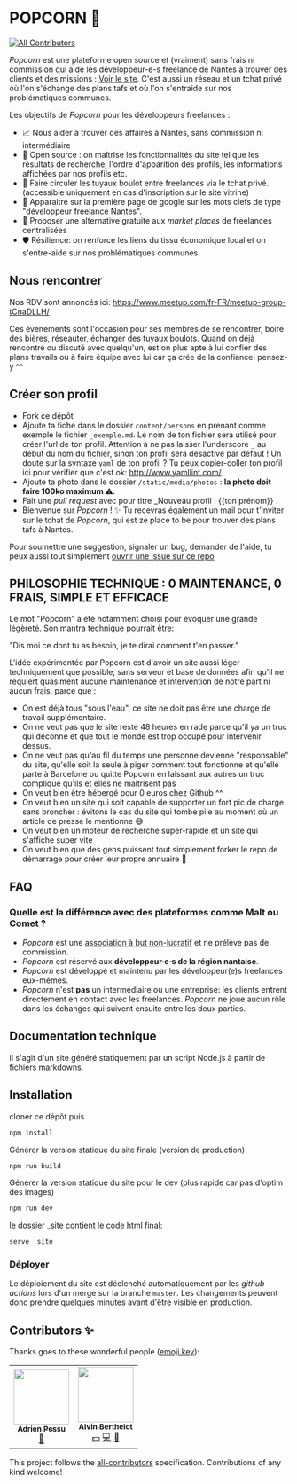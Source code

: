 # POPCORN 🍿
<!-- ALL-CONTRIBUTORS-BADGE:START - Do not remove or modify this section -->
[![All Contributors](https://img.shields.io/badge/all_contributors-2-orange.svg?style=flat-square)](#contributors-)
<!-- ALL-CONTRIBUTORS-BADGE:END -->

_Popcorn_ est une plateforme open source et (vraiment) sans frais ni commission qui aide les développeur-e-s freelance de Nantes à trouver des clients et des missions : [Voir le site](https://popcorn-nantes.github.io). C'est aussi un réseau et un tchat privé où l'on s'échange des plans tafs et où l'on s'entraide sur nos problématiques communes.

Les objectifs de _Popcorn_ pour les développeurs freelances :

- 📈 Nous aider à trouver des affaires à Nantes, sans commission ni intermédiaire
- 📗 Open source : on maîtrise les fonctionnalités du site tel que les résultats de recherche, l'ordre d'apparition des profils, les informations affichées par nos profils etc.
- 💬 Faire circuler les tuyaux boulot entre freelances via le tchat privé. (accessible uniquement en cas d'inscription sur le site vitrine)
- 🌟 Apparaitre sur la première page de google sur les mots clefs de type "développeur freelance Nantes".
- 💪 Proposer une alternative gratuite aux _market places_ de freelances centralisées
- 🛡️ Résilience: on renforce les liens du tissu économique local et on s'entre-aide sur nos problématiques communes.

## Nous rencontrer

Nos RDV sont annoncés ici: https://www.meetup.com/fr-FR/meetup-group-tCnaDLLH/

Ces évenements sont l'occasion pour ses membres de se rencontrer, boire des bières, réseauter, échanger des tuyaux boulots. Quand on déjà rencontré ou discuté avec quelqu'un, est on plus apte à lui confier des plans travails ou à faire équipe avec lui car ça crée de la confiance! pensez-y ^^

## Créer son profil

- Fork ce dépôt
- Ajoute ta fiche dans le dossier `content/persons` en prenant comme exemple le fichier `_exemple.md`. Le nom de ton fichier sera utilisé pour créer l'url de ton profil. Attention à ne pas laisser l'underscore `_` au début du nom du fichier, sinon ton profil sera désactivé par défaut ! Un doute sur la syntaxe `yaml` de ton profil ? Tu peux copier-coller ton profil ici pour vérifier que c'est ok: http://www.yamllint.com/
- Ajoute ta photo dans le dossier `/static/media/photos` : **la photo doit faire 100ko maximum ⚠️**.
- Fait une _pull request_ avec pour titre \_Nouveau profil : {{ton prénom}} .
- Bienvenue sur _Popcorn_ ! ✨ Tu recevras également un mail pour t'inviter sur le tchat de _Popcorn_, qui est ze place to be pour trouver des plans tafs à Nantes.

Pour soumettre une suggestion, signaler un bug, demander de l'aide, tu peux aussi tout simplement [ouvrir une issue sur ce repo](https://github.com/popcorn-nantes/popcorn-nantes/issues/new)

## PHILOSOPHIE TECHNIQUE : 0 MAINTENANCE, 0 FRAIS, SIMPLE ET EFFICACE

Le mot "Popcorn" a été notamment choisi pour évoquer une grande légèreté. Son mantra technique pourrait être:

"Dis moi ce dont tu as besoin, je te dirai comment t'en passer."

L'idée expérimentée par Popcorn est d'avoir un site aussi léger techniquement que possible, sans serveur et base de données afin qu'il ne requiert quasiment aucune maintenance et intervention de notre part ni aucun frais, parce que :

- On est déjà tous "sous l'eau", ce site ne doit pas être une charge de travail supplémentaire.
- On ne veut pas que le site reste 48 heures en rade parce qu'il ya un truc qui déconne et que tout le monde est trop occupé pour intervenir dessus.
- On ne veut pas qu'au fil du temps une personne devienne "responsable" du site, qu'elle soit la seule à piger comment tout fonctionne et qu'elle parte à Barcelone ou quitte Popcorn en laissant aux autres un truc compliqué qu'ils et elles ne maitrisent pas
- On veut bien être hébergé pour 0 euros chez Github ^^
- On veut bien un site qui soit capable de supporter un fort pic de charge sans broncher : évitons le cas du site qui tombe pile au moment où un article de presse le mentionne 😅
- On veut bien un moteur de recherche super-rapide et un site qui s'affiche super vite
- On veut bien que des gens puissent tout simplement forker le repo de démarrage pour créer leur propre annuaire 💚

## FAQ

### Quelle est la différence avec des plateformes comme Malt ou Comet ?

- _Popcorn_ est une [association à but non-lucratif](https://opencollective.com/popcorn) et ne prélève pas de commission.
- _Popcorn_ est réservé aux **développeur·e·s de la région nantaise**.
- _Popcorn_ est développé et maintenu par les développeur(e)s freelances eux-mêmes.
- _Popcorn_ n'est **pas** un intermédiaire ou une entreprise: les clients entrent directement en contact avec les freelances. _Popcorn_ ne joue aucun rôle dans les échanges qui suivent ensuite entre les deux parties.

## Documentation technique

Il s'agit d'un site généré statiquement par un script Node.js à partir de fichiers markdowns.

## Installation

cloner ce dépôt puis

```sh
npm install
```

Générer la version statique du site finale (version de production)

```sh
npm run build
```

Générer la version statique du site pour le dev (plus rapide car pas d'optim des images)

```sh
npm run dev
```

le dossier \_site contient le code html final:

```sh
serve _site
```

### Déployer

Le déploiement du site est déclenché automatiquement par les _github actions_ lors d'un merge sur la branche `master`. Les changements peuvent donc prendre quelques minutes avant d'être visible en production.

## Contributors ✨

Thanks goes to these wonderful people ([emoji key](https://allcontributors.org/docs/en/emoji-key)):

<!-- ALL-CONTRIBUTORS-LIST:START - Do not remove or modify this section -->
<!-- prettier-ignore-start -->
<!-- markdownlint-disable -->
<table>
  <tr>
    <td align="center"><a href="https://adrien.pessu.net"><img src="https://avatars0.githubusercontent.com/u/7055334?v=4" width="100px;" alt=""/><br /><sub><b>Adrien Pessu</b></sub></a><br /><a href="https://github.com/popcorn-nantes/popcorn-nantes/pulls?q=is%3Apr+reviewed-by%3Aadrienpessu" title="Reviewed Pull Requests">👀</a></td>
    <td align="center"><a href="http://alvin.berthelot.rocks"><img src="https://avatars2.githubusercontent.com/u/2531591?v=4" width="100px;" alt=""/><br /><sub><b>Alvin Berthelot</b></sub></a><br /><a href="#financial-alvinberthelot" title="Financial">💵</a> <a href="https://github.com/popcorn-nantes/popcorn-nantes/commits?author=alvinberthelot" title="Code">💻</a> <a href="#ideas-alvinberthelot" title="Ideas, Planning, & Feedback">🤔</a></td>
  </tr>
</table>

<!-- markdownlint-enable -->
<!-- prettier-ignore-end -->
<!-- ALL-CONTRIBUTORS-LIST:END -->

This project follows the [all-contributors](https://github.com/all-contributors/all-contributors) specification. Contributions of any kind welcome!